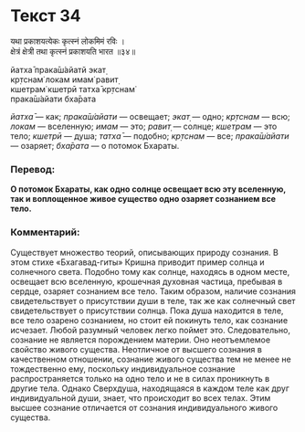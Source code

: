 # Текст 34

यथा प्रकाशयत्येकः कृत्स्नं लोकमिमं रविः ।  
क्षेत्रं क्षेत्री तथा कृत्स्नं प्रकाशयति भारत ॥३४॥

йатха̄ прака̄ш́айатй экат̣  
кр̣тснам̇ локам имам̇ равит̣  
кшетрам̇ кшетрӣ татха̄ кр̣тснам̇  
прака̄ш́айати бха̄рата

_йатха̄_ — как; _прака̄ш́айати_ — освещает; _экат̣_ — одно; _кр̣тснам_ — всю; _локам_ — вселенную; _имам_ — это; _равит̣_ — солнце; _кшетрам_ — это тело; _кшетрӣ_ — душа; _татха̄_ — подобно; _кр̣тснам_ — все; _прака̄ш́айати_ — озаряет; _бха̄рата_ — о потомок Бхараты.

### Перевод:

**О потомок Бхараты, как одно солнце освещает всю эту вселенную, так и воплощенное живое существо одно озаряет сознанием все тело.**

### Комментарий:

Существует множество теорий, описывающих природу сознания. В этом стихе «Бхагавад-гиты» Кришна приводит пример солнца и солнечного света. Подобно тому как солнце, находясь в одном месте, освещает всю вселенную, крошечная духовная частица, пребывая в сердце, озаряет сознанием все тело. Таким образом, наличие сознания свидетельствует о присутствии души в теле, так же как солнечный свет свидетельствует о присутствии солнца. Пока душа находится в теле, все тело озарено сознанием, но стоит ей покинуть тело, как сознание исчезает. Любой разумный человек легко поймет это. Следовательно, сознание не является порождением материи. Оно неотъемлемое свойство живого существа. Неотличное от высшего сознания в качественном отношении, сознание живого существа тем не менее не тождественно ему, поскольку индивидуальное сознание распространяется только на одно тело и не в силах проникнуть в другие тела. Однако Сверхдуша, находящаяся в каждом теле как друг индивидуальной души, знает, что происходит во всех телах. Этим высшее сознание отличается от сознания индивидуального живого существа.
